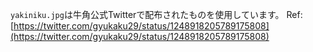 `yakiniku.jpg`は牛角公式Twitterで配布されたものを使用しています。
Ref: [https://twitter.com/gyukaku29/status/1248918205789175808](https://twitter.com/gyukaku29/status/1248918205789175808)
